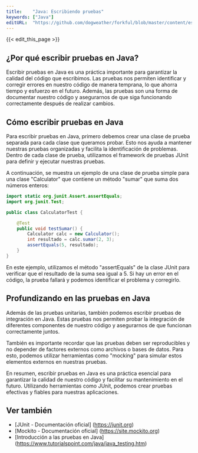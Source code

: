 ```yaml
---
title:    "Java: Escribiendo pruebas"
keywords: ["Java"]
editURL:  "https://github.com/dogweather/forkful/blob/master/content/es/java/writing-tests.md"
---
```


{{< edit_this_page >}}

## ¿Por qué escribir pruebas en Java?

Escribir pruebas en Java es una práctica importante para garantizar la calidad del código que escribimos. Las pruebas nos permiten identificar y corregir errores en nuestro código de manera temprana, lo que ahorra tiempo y esfuerzo en el futuro. Además, las pruebas son una forma de documentar nuestro código y asegurarnos de que siga funcionando correctamente después de realizar cambios.

## Cómo escribir pruebas en Java

Para escribir pruebas en Java, primero debemos crear una clase de prueba separada para cada clase que queramos probar. Esto nos ayuda a mantener nuestras pruebas organizadas y facilita la identificación de problemas. Dentro de cada clase de prueba, utilizamos el framework de pruebas JUnit para definir y ejecutar nuestras pruebas.

A continuación, se muestra un ejemplo de una clase de prueba simple para una clase "Calculator" que contiene un método "sumar" que suma dos números enteros:

```Java
import static org.junit.Assert.assertEquals;
import org.junit.Test;

public class CalculatorTest {

    @Test
    public void testSumar() {
        Calculator calc = new Calculator();
        int resultado = calc.sumar(2, 3);
        assertEquals(5, resultado);
    }
}
```

En este ejemplo, utilizamos el método "assertEquals" de la clase JUnit para verificar que el resultado de la suma sea igual a 5. Si hay un error en el código, la prueba fallará y podemos identificar el problema y corregirlo.

## Profundizando en las pruebas en Java

Además de las pruebas unitarias, también podemos escribir pruebas de integración en Java. Estas pruebas nos permiten probar la integración de diferentes componentes de nuestro código y asegurarnos de que funcionan correctamente juntos.

También es importante recordar que las pruebas deben ser reproducibles y no depender de factores externos como archivos o bases de datos. Para esto, podemos utilizar herramientas como "mocking" para simular estos elementos externos en nuestras pruebas.

En resumen, escribir pruebas en Java es una práctica esencial para garantizar la calidad de nuestro código y facilitar su mantenimiento en el futuro. Utilizando herramientas como JUnit, podemos crear pruebas efectivas y fiables para nuestras aplicaciones.

## Ver también

- [JUnit - Documentación oficial] (https://junit.org)
- [Mockito - Documentación oficial] (https://site.mockito.org)
- [Introducción a las pruebas en Java] (https://www.tutorialspoint.com/java/java_testing.htm)